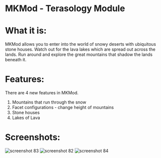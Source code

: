 # MKMod - Terasology Module
# What it is:
MKMod allows you to enter into the world of snowy deserts with ubiquitous stone houses. Watch out for the lava lakes which are spread out across the lands. Run around and explore the great mountains that shadow the lands beneath it. 

# Features:
There are 4 new features in MKMod.
1) Mountains that run through the snow
2) Facet configurations - change height of mountains
3) Stone houses
4) Lakes of Lava

# Screenshots:
![screenshot 83](https://user-images.githubusercontent.com/24259630/47604437-2e801f00-d9fa-11e8-953b-8a6b1620a06f.png)
![screenshot 82](https://user-images.githubusercontent.com/24259630/47604440-393ab400-d9fa-11e8-83f3-06dc5fc85a32.png)
![screenshot 84](https://user-images.githubusercontent.com/24259630/47604444-4192ef00-d9fa-11e8-86b6-a9ffc3603ee5.png)
